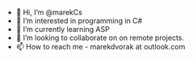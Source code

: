 - 👋 Hi, I’m @marekCs
- 👀 I’m interested in programming in C#
- 🌱 I’m currently learning ASP
- 💞️ I’m looking to collaborate on on remote projects.
- 📫 How to reach me - marekdvorak at outlook.com

<!---
marekCs/marekCs is a ✨ special ✨ repository because its `README.md` (this file) appears on your GitHub profile.
You can click the Preview link to take a look at your changes.
--->
